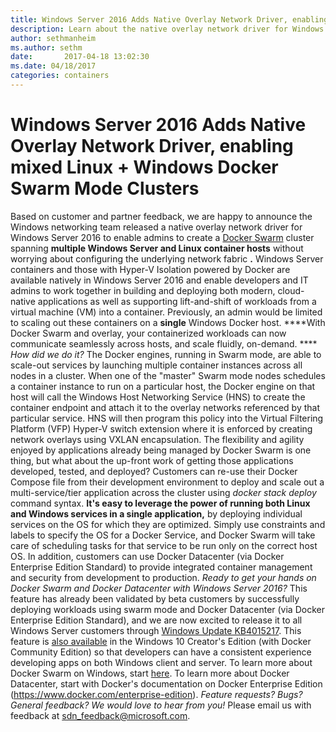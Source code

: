 ```yaml
---
title: Windows Server 2016 Adds Native Overlay Network Driver, enabling mixed Linux + Windows Docker Swarm Mode Clusters
description: Learn about the native overlay network driver for Windows Server 2016 and how it can enable mixed Linux and Windows swarm mode clusters.
author: sethmanheim
ms.author: sethm
date:       2017-04-18 13:02:30
ms.date: 04/18/2017
categories: containers
---
```

# Windows Server 2016 Adds Native Overlay Network Driver, enabling mixed Linux + Windows Docker Swarm Mode Clusters

Based on customer and partner feedback, we are happy to announce the Windows networking team released a native overlay network driver for Windows Server 2016 to enable admins to create a [Docker Swarm](https://docs.docker.com/engine/swarm/) cluster spanning **multiple Windows Server and Linux container hosts** without worrying about configuring the underlying network fabric **.** Windows Server containers and those with Hyper-V Isolation powered by Docker are available natively in Windows Server 2016 and enable developers and IT admins to work together in building and deploying both modern, cloud-native applications as well as supporting lift-and-shift of workloads from a virtual machine (VM) into a container. Previously, an admin would be limited to scaling out these containers on a **single** Windows Docker host. ****With Docker Swarm and overlay, your containerized workloads can now communicate seamlessly across hosts, and scale fluidly, on-demand. **** _How did we do it?_ The Docker engines, running in Swarm mode, are able to scale-out services by launching multiple container instances across all nodes in a cluster. When one of the "master" Swarm mode nodes schedules a container instance to run on a particular host, the Docker engine on that host will call the Windows Host Networking Service (HNS) to create the container endpoint and attach it to the overlay networks referenced by that particular service. HNS will then program this policy into the Virtual Filtering Platform (VFP) Hyper-V switch extension where it is enforced by creating network overlays using VXLAN encapsulation. The flexibility and agility enjoyed by applications already being managed by Docker Swarm is one thing, but what about the up-front work of getting those applications developed, tested, and deployed? Customers can re-use their Docker Compose file from their development environment to deploy and scale out a multi-service/tier application across the cluster using _docker stack deploy_ command syntax. **It's easy to leverage the power of running both Linux and Windows services in a single application,** by deploying individual services on the OS for which they are optimized. Simply use constraints and labels to specify the OS for a Docker Service, and Docker Swarm will take care of scheduling tasks for that service to be run only on the correct host OS. In addition, customers can use Docker Datacenter (via Docker Enterprise Edition Standard) to provide integrated container management and security from development to production. _Ready to get your hands on Docker Swarm and Docker Datacenter with Windows Server 2016?_ This feature has already been validated by beta customers by successfully deploying workloads using swarm mode and Docker Datacenter (via Docker Enterprise Edition Standard), and we are now excited to release it to all Windows Server customers through [Windows Update KB4015217](https://support.microsoft.com/en-us/help/4015217/windows-10-update-kb4015217). This feature is [also available](https://blogs.technet.microsoft.com/virtualization/2017/02/09/overlay-network-driver-with-support-for-docker-swarm-mode-now-available-to-windows-insiders-on-windows-10/) in the Windows 10 Creator's Edition (with Docker Community Edition) so that developers can have a consistent experience developing apps on both Windows client and server. To learn more about Docker Swarm on Windows, start [here](/virtualization/windowscontainers/manage-containers/swarm-mode). To learn more about Docker Datacenter, start with Docker's documentation on Docker Enterprise Edition (<https://www.docker.com/enterprise-edition>). _Feature requests? Bugs? General feedback? We would love to hear from you!_ Please email us with feedback at [sdn_feedback@microsoft.com](mailto:sdn_feedback@microsoft.com).
